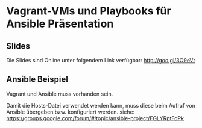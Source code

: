 # Vagrant-VMs und Playbooks für Ansible Präsentation

## Slides

Die Slides sind Online unter folgendem Link verfügbar:
http://goo.gl/3O9eVr


## Ansible Beispiel

Vagrant und Ansible muss vorhanden sein.

Damit die Hosts-Datei verwendet werden kann, muss diese
beim Aufruf von Ansible übergeben bzw. konfiguriert werden.
siehe: https://groups.google.com/forum/#!topic/ansible-project/FGLYRptFdPk